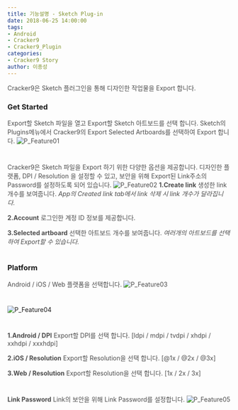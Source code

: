 ```yaml
---
title: 기능설명 - Sketch Plug-in
date: 2018-06-25 14:00:00
tags:
- Android
- Cracker9
- Cracker9_Plugin
categories:
- Cracker9 Story
author: 이종성
---
```

<span style="color:#4d4d4d">Cracker9은 Sketch 플러그인을 통해 디자인한 작업물을 Export 합니다.

### Get Started
<span style="color:#4d4d4d">Export할 Sketch 파일을 열고 Export할 Sketch 아트보드를 선택 합니다. Sketch의 Plugins메뉴에서 Cracker9의 Export Selected Artboards를 선택하여 Export 합니다.
![P_Feature01](/img/Plugin_Feature/01.jpg?raw=true)
#  

<span style="color:#4d4d4d">Cracker9은 Sketch 파일을  Export 하기 위한 다양한 옵션을 제공합니다. 디자인한 플랫폼, DPI / Resolution 을 설정할 수 있고, 보안을 위해 Export된 Link주소의 Password를 설정하도록 되어 있습니다.
![P_Feature02](/img/Plugin_Feature/02.jpg?raw=true)
<span style="color:#4d4d4d">**1.Create link**
생성한 link 개수를 보여줍니다.
*App의 Created link tab에서 link 삭제 시 link 개수가 달라집니다.*

<span style="color:#4d4d4d">**2.Account**
로그인한 계정 ID 정보를 제공합니다.

<span style="color:#4d4d4d">**3.Selected artboard**
선택한 아트보드 개수를 보여줍니다.
*여러개의 아트보드를 선택하여 Export할 수 있습니다.*
#  

### Platform
<span style="color:#4d4d4d">Android / iOS / Web 플랫폼을 선택합니다.
![P_Feature03](/img/Plugin_Feature/03.jpg?raw=true)
#  

![P_Feature04](/img/Plugin_Feature/04.jpg?raw=true)
#  

<span style="color:#4d4d4d">**1.Android / DPI**
Export할 DPI를 선택 합니다.
[ldpi / mdpi / tvdpi / xhdpi / xxhdpi / xxxhdpi]

<span style="color:#4d4d4d">**2.iOS / Resolution**
Export할 Resolution을 선택 합니다.
[@1x / @2x / @3x]

<span style="color:#4d4d4d">**3.Web / Resolution**
Export할 Resolution을 선택 합니다.
[1x / 2x / 3x]
#  

<span style="color:#4d4d4d">**Link Password**
Link의 보안을 위해 Link Password를 설정합니다.
![P_Feature05](/img/Plugin_Feature/05.jpg?raw=true)

